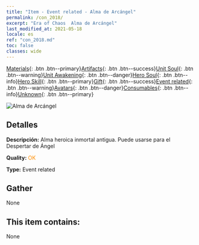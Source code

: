 ```yaml
---
title: "Item - Event related - Alma de Arcángel"
permalink: /con_2018/
excerpt: "Era of Chaos  Alma de Arcángel"
last_modified_at: 2021-05-18
locale: es
ref: "con_2018.md"
toc: false
classes: wide
---
```

 [Materials](/ItemsES/){: .btn .btn--primary}[Artifacts](/ItemsES/Artifacts/){: .btn .btn--success}[Unit Soul](/ItemsES/UnitSoul/){: .btn .btn--warning}[Unit Awakening](/ItemsES/UnitAwakening/){: .btn .btn--danger}[Hero Soul](/ItemsES/HeroSoul/){: .btn .btn--info}[Hero Skill](/ItemsES/HeroSkill/){: .btn .btn--primary}[Gift](/ItemsES/Gift/){: .btn .btn--success}[Event related](/ItemsES/Events/){: .btn .btn--warning}[Avatars](/ItemsES/Avatars/){: .btn .btn--danger}[Consumables](/ItemsES/Consumables/){: .btn .btn--info}[Unknown](/ItemsES/Unknown/){: .btn .btn--primary}

 ![Alma de Arcángel](/images/t/juexing_107.png)

## Detalles
 **Descripción:** Alma heroica inmortal antigua. Puede usarse para el Despertar de Ángel

 **Quality:** <span style="color: #FF8C00">OK</span>

 **Type:** Event related

## Gather

  None

## This item contains:

  None

